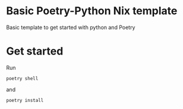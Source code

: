 # Basic Poetry-Python Nix template

Basic template to get started with python and Poetry

# Get started
Run 
```
poetry shell
```
and
```
poetry install
```